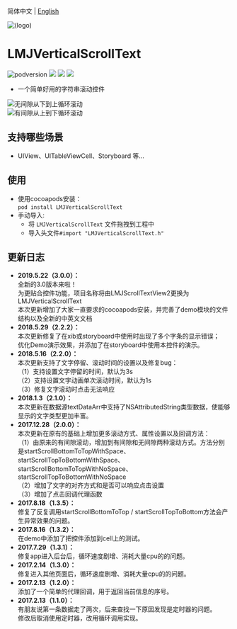 简体中文 | [English](./README.en.md)

![(logo)](https://avatars2.githubusercontent.com/u/15794032?s=460&v=4)

# LMJVerticalScrollText

![podversion](https://img.shields.io/cocoapods/v/LMJVerticalScrollText.svg?style=flat)
![](https://img.shields.io/cocoapods/p/LMJVerticalScrollText.svg?style=flat)
![](https://img.shields.io/badge/language-oc-orange.svg)
![](https://img.shields.io/cocoapods/l/LMJVerticalScrollText.svg?style=flat)

- 一个简单好用的字符串滚动控件

![无间隙从下到上循环滚动](https://github.com/MajorLMJ/LMJVerticalScrollText/raw/master/demo1.gif)        
![有间隙从上到下循环滚动](https://github.com/MajorLMJ/LMJVerticalScrollText/raw/master/demo2.gif)

## 支持哪些场景
- UIView、UITableViewCell、Storyboard 等...

## 使用
* 使用cocoapods安装：               
`pod install LMJVerticalScrollText`
* 手动导入:             
    * 将 `LMJVerticalScrollText` 文件拖拽到工程中
    * 导入头文件`#import "LMJVerticalScrollText.h"`
    
## 更新日志
- **2019.5.22（3.0.0）：**            
全新的3.0版本来啦！                 
为更贴合控件功能，项目名称将由LMJScrollTextView2更换为LMJVerticalScrollText                     
本次更新增加了大家一直要求的cocoapods安装，并完善了demo模块的文件结构以及全新的中英文文档                   
- **2018.5.29（2.2.2）：**                 
本次更新修复了在xib或storyboard中使用时出现了多个字条的显示错误；                   
优化Demo演示效果，并添加了在storyboard中使用本控件的演示。                      
- **2018.5.16（2.2.0）：**                                   
本次更新支持了文字停留、滚动时间的设置以及修复bug：                  
（1）支持设置文字停留的时间，默认为3s                   
（2）支持设置文字动画单次滚动时间，默认为1s                       
（3）修复文字滚动时点击无法响应                 
- **2018.1.3（2.1.0）：**                    
本次更新在数据源textDataArr中支持了NSAttributedString类型数据，使能够显示的文字类型更加丰富。                  
- **2017.12.28（2.0.0）：**                                    
本次更新在原有的基础上增加更多滚动方式、属性设置以及回调方法：                  
（1）由原来的有间隙滚动，增加到有间隙和无间隙两种滚动方式。方法分别是startScrollBottomToTopWithSpace、startScrollTopToBottomWithSpace、startScrollBottomToTopWithNoSpace、startScrollTopToBottomWithNoSpace                      
（2）增加了文字的对齐方式和是否可以响应点击设置                  
（3）增加了点击回调代理函数                     
- **2017.8.18（1.3.5）：**                                   
修复了反复调用startScrollBottomToTop / startScrollTopToBottom方法会产生异常效果的问题。                 
- **2017.8.16（1.3.2）：**                                           
在demo中添加了把控件添加到cell上的测试。             
- **2017.7.29（1.3.1）：**                                                       
修复app进入后台后，循环速度剧增、消耗大量cpu的的问题。             
- **2017.2.14（1.3.0）：**                         
修复进入其他页面后，循环速度剧增、消耗大量cpu的的问题。              
- **2017.2.13（1.2.0）：**                                
添加了一个简单的代理回调，用于返回当前信息的序号。               
- **2017.2.13（1.1.0）：**                          
有朋友说第一条数据走了两次，后来查找一下原因发现是定时器的问题。                     
修改后取消使用定时器，改用循环调用实现。                


      

                    
               
